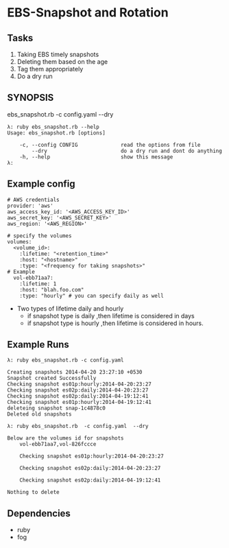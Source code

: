 EBS-Snapshot and Rotation 
==============

## Tasks  
  1. Taking EBS timely snapshots
  2. Deleting them based on the age
  3. Tag them appropriately
  4. Do a dry run

## SYNOPSIS
ebs_snapshot.rb -c config.yaml --dry

```
λ: ruby ebs_snapshot.rb --help
Usage: ebs_snapshot.rb [options]

    -c, --config CONFIG              read the options from file
        --dry                        do a dry run and dont do anything
    -h, --help                       show this message
λ:

```


## Example config

```
# AWS credentials
provider: 'aws'
aws_access_key_id: '<AWS_ACCESS_KEY_ID>'
aws_secret_key: '<AWS_SECRET_KEY>'
aws_region: '<AWS_REGION>'

# specify the volumes
volumes:
  <volume_id>:
    :lifetime: "<retention_time>"
    :host: "<hostname>"
    :type: "<frequency for taking snapshots>"
# Example
  vol-ebb71aa7:
    :lifetime: 1
    :host: "blah.foo.com"
    :type: "hourly" # you can specify daily as well
```
- Two types of lifetime daily and hourly
  - if snapshot type is daily ,then lifetime is considered in days
  - if snapshot type is hourly ,then lifetime is considered in hours.

## Example Runs

```
λ: ruby ebs_snapshot.rb -c config.yaml

Creating snapshots 2014-04-20 23:27:10 +0530
Snapshot created Successfully
Checking snapshot es01p:hourly:2014-04-20:23:27
Checking snapshot es02p:daily:2014-04-20:23:27
Checking snapshot es02p:daily:2014-04-19:12:41
Checking snapshot es01p:hourly:2014-04-19:12:41
deleteing snapshot snap-1c4878c0
Deleted old snapshots

```
```
λ: ruby ebs_snapshot.rb  -c config.yaml  --dry

Below are the volumes id for snapshots
	vol-ebb71aa7,vol-826fccce

	Checking snapshot es01p:hourly:2014-04-20:23:27

	Checking snapshot es02p:daily:2014-04-20:23:27

	Checking snapshot es02p:daily:2014-04-19:12:41

Nothing to delete

```

## Dependencies
  - ruby
  - fog
